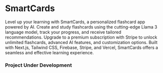 # SmartCards
Level up your learning with SmartCards, a personalized flashcard app powered by AI. Create and study flashcards using the cutting-edge Llama 3 language model, track your progress, and receive tailored recommendations. Upgrade to a premium subscription with Stripe to unlock unlimited flashcards, advanced AI features, and customization options. Built with Next.js, Tailwind CSS, Firebase, Stripe, and Vercel, SmartCards offers a seamless and effective learning experience.
<h3>Project Under Development</h3>
